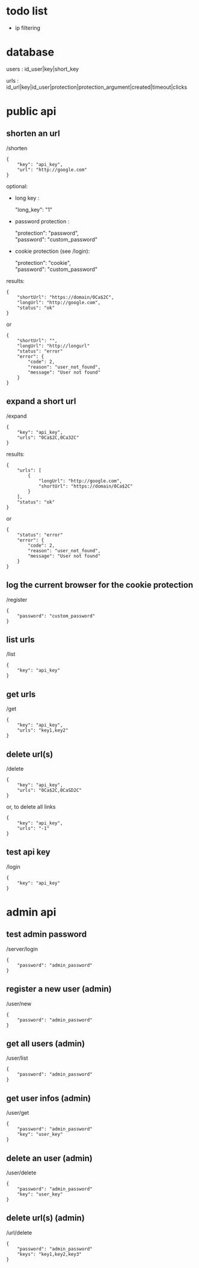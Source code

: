 todo list
=============================
- ip filtering

database
=============================

users : id_user|key|short_key

urls : id_url|key|id_user|protection|protection_argument|created|timeout|clicks



public api
=============================
## shorten an url

/shorten

    {
        "key": "api_key",
        "url": "http://google.com"
    }

optional:
- long key :


    "long_key": "1"

- password protection :


    "protection": "password",    
    "password": "custom_password"

- cookie protection (see /login):


    "protection": "cookie",    
    "password": "custom_password"

results:

    {
        "shortUrl": "https://domain/0Ca$2C",
        "longUrl": "http://google.com",
        "status": "ok"
    }

or

    {
        "shortUrl": "",
        "longUrl": "http://longurl"
        "status": "error"
        "error": {
            "code": 2,
            "reason": "user_not_found",
            "message": "User not found"
        }
    }



## expand a short url

/expand

    {
        "key": "api_key",
        "urls": "0Ca$2C,0Ca32C"
    }

results:

    {
        "urls": [
            {
                "longUrl": "http://google.com",
                "shortUrl": "https://domain/0Ca$2C"
            }
        ],
        "status": "ok"
    }
or

    {        
        "status": "error"
        "error": {
            "code": 2,
            "reason": "user_not_found",
            "message": "User not found"
        }
    }



## log the current browser for the cookie protection

/register

    {
        "password": "custom_password"
    }



## list urls

/list

    {
        "key": "api_key"
    }
 
    
    
## get urls

/get

    {
        "key": "api_key",
        "urls": "key1,key2"
    }
    


## delete url(s)

/delete

    {
        "key": "api_key",
        "urls": "0Ca$2C,0CaSD2C"
    }    
or, to delete all links
    
    {
        "key": "api_key",
        "urls": "-1"
    }



## test api key

/login

    {
        "key": "api_key"
    }

admin api
=============================

## test admin password

/server/login

    {
        "password": "admin_password"
    }



## register a new user (admin)

/user/new

    {
        "password": "admin_password"
    }



## get all users (admin)

/user/list

    {
        "password": "admin_password"
    }



## get user infos (admin)

/user/get

    {
        "password": "admin_password"
        "key": "user_key"
    }



## delete an user (admin)

/user/delete

    {
        "password": "admin_password"
        "key": "user_key"
    }



## delete url(s) (admin)

/url/delete

    {
        "password": "admin_password"
        "keys": "key1,key2,key3"
    }  
    
    